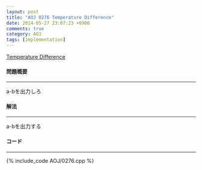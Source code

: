 ```yaml
---
layout: post
title: "AOJ 0276 Temperature Difference"
date: 2014-05-27 23:07:23 +0900
comments: true
category: AOJ
tags: [implementation]
---
```


[Temperature Difference](http://judge.u-aizu.ac.jp/onlinejudge/description.jsp?id=0276)

#### 問題概要

****

a-bを出力しろ

#### 解法

****

a-bを出力する

#### コード

****

{% include_code AOJ/0276.cpp %}
